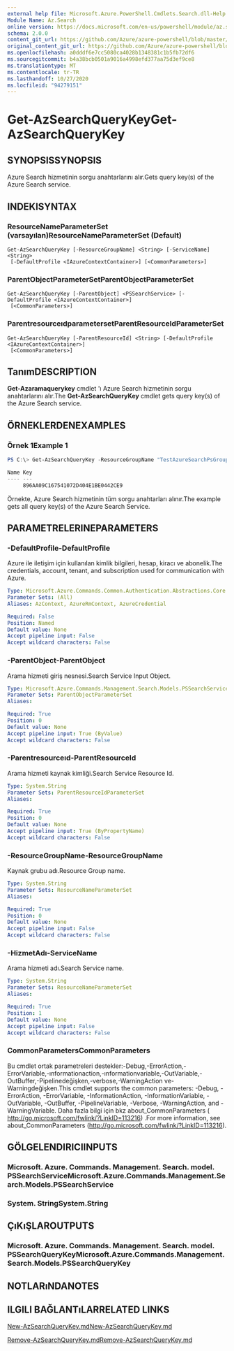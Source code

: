 ```yaml
---
external help file: Microsoft.Azure.PowerShell.Cmdlets.Search.dll-Help.xml
Module Name: Az.Search
online version: https://docs.microsoft.com/en-us/powershell/module/az.search/get-azsearchquerykey
schema: 2.0.0
content_git_url: https://github.com/Azure/azure-powershell/blob/master/src/Search/Search/help/Get-AzSearchQueryKey.md
original_content_git_url: https://github.com/Azure/azure-powershell/blob/master/src/Search/Search/help/Get-AzSearchQueryKey.md
ms.openlocfilehash: a0dddf6e7cc5080ca4028b1348381c1b5fb72df6
ms.sourcegitcommit: b4a38bcb0501a9016a4998efd377aa75d3ef9ce8
ms.translationtype: MT
ms.contentlocale: tr-TR
ms.lasthandoff: 10/27/2020
ms.locfileid: "94279151"
---
```

# <span data-ttu-id="9c5cb-101">Get-AzSearchQueryKey</span><span class="sxs-lookup"><span data-stu-id="9c5cb-101">Get-AzSearchQueryKey</span></span>

## <span data-ttu-id="9c5cb-102">SYNOPSIS</span><span class="sxs-lookup"><span data-stu-id="9c5cb-102">SYNOPSIS</span></span>
<span data-ttu-id="9c5cb-103">Azure Search hizmetinin sorgu anahtarlarını alır.</span><span class="sxs-lookup"><span data-stu-id="9c5cb-103">Gets query key(s) of the Azure Search service.</span></span>

## <span data-ttu-id="9c5cb-104">INDEKI</span><span class="sxs-lookup"><span data-stu-id="9c5cb-104">SYNTAX</span></span>

### <span data-ttu-id="9c5cb-105">ResourceNameParameterSet (varsayılan)</span><span class="sxs-lookup"><span data-stu-id="9c5cb-105">ResourceNameParameterSet (Default)</span></span>
```
Get-AzSearchQueryKey [-ResourceGroupName] <String> [-ServiceName] <String>
 [-DefaultProfile <IAzureContextContainer>] [<CommonParameters>]
```

### <span data-ttu-id="9c5cb-106">ParentObjectParameterSet</span><span class="sxs-lookup"><span data-stu-id="9c5cb-106">ParentObjectParameterSet</span></span>
```
Get-AzSearchQueryKey [-ParentObject] <PSSearchService> [-DefaultProfile <IAzureContextContainer>]
 [<CommonParameters>]
```

### <span data-ttu-id="9c5cb-107">Parentresourceıdparameterset</span><span class="sxs-lookup"><span data-stu-id="9c5cb-107">ParentResourceIdParameterSet</span></span>
```
Get-AzSearchQueryKey [-ParentResourceId] <String> [-DefaultProfile <IAzureContextContainer>]
 [<CommonParameters>]
```

## <span data-ttu-id="9c5cb-108">Tanım</span><span class="sxs-lookup"><span data-stu-id="9c5cb-108">DESCRIPTION</span></span>
<span data-ttu-id="9c5cb-109">**Get-Azaramaquerykey** cmdlet 'ı Azure Search hizmetinin sorgu anahtarlarını alır.</span><span class="sxs-lookup"><span data-stu-id="9c5cb-109">The **Get-AzSearchQueryKey** cmdlet gets query key(s) of the Azure Search service.</span></span>

## <span data-ttu-id="9c5cb-110">ÖRNEKLERDEN</span><span class="sxs-lookup"><span data-stu-id="9c5cb-110">EXAMPLES</span></span>

### <span data-ttu-id="9c5cb-111">Örnek 1</span><span class="sxs-lookup"><span data-stu-id="9c5cb-111">Example 1</span></span>
```powershell
PS C:\> Get-AzSearchQueryKey -ResourceGroupName "TestAzureSearchPsGroup" -ServiceName "pstestazuresearch01"

Name Key                             
---- ---                             
     896AA09C167541072D404E1BE0442CE9
```

<span data-ttu-id="9c5cb-112">Örnekte, Azure Search hizmetinin tüm sorgu anahtarları alınır.</span><span class="sxs-lookup"><span data-stu-id="9c5cb-112">The example gets all query key(s) of the Azure Search Service.</span></span>

## <span data-ttu-id="9c5cb-113">PARAMETRELERINE</span><span class="sxs-lookup"><span data-stu-id="9c5cb-113">PARAMETERS</span></span>

### <span data-ttu-id="9c5cb-114">-DefaultProfile</span><span class="sxs-lookup"><span data-stu-id="9c5cb-114">-DefaultProfile</span></span>
<span data-ttu-id="9c5cb-115">Azure ile iletişim için kullanılan kimlik bilgileri, hesap, kiracı ve abonelik.</span><span class="sxs-lookup"><span data-stu-id="9c5cb-115">The credentials, account, tenant, and subscription used for communication with Azure.</span></span>

```yaml
Type: Microsoft.Azure.Commands.Common.Authentication.Abstractions.Core.IAzureContextContainer
Parameter Sets: (All)
Aliases: AzContext, AzureRmContext, AzureCredential

Required: False
Position: Named
Default value: None
Accept pipeline input: False
Accept wildcard characters: False
```

### <span data-ttu-id="9c5cb-116">-ParentObject</span><span class="sxs-lookup"><span data-stu-id="9c5cb-116">-ParentObject</span></span>
<span data-ttu-id="9c5cb-117">Arama hizmeti giriş nesnesi.</span><span class="sxs-lookup"><span data-stu-id="9c5cb-117">Search Service Input Object.</span></span>

```yaml
Type: Microsoft.Azure.Commands.Management.Search.Models.PSSearchService
Parameter Sets: ParentObjectParameterSet
Aliases:

Required: True
Position: 0
Default value: None
Accept pipeline input: True (ByValue)
Accept wildcard characters: False
```

### <span data-ttu-id="9c5cb-118">-Parentresourceıd</span><span class="sxs-lookup"><span data-stu-id="9c5cb-118">-ParentResourceId</span></span>
<span data-ttu-id="9c5cb-119">Arama hizmeti kaynak kimliği.</span><span class="sxs-lookup"><span data-stu-id="9c5cb-119">Search Service Resource Id.</span></span>

```yaml
Type: System.String
Parameter Sets: ParentResourceIdParameterSet
Aliases:

Required: True
Position: 0
Default value: None
Accept pipeline input: True (ByPropertyName)
Accept wildcard characters: False
```

### <span data-ttu-id="9c5cb-120">-ResourceGroupName</span><span class="sxs-lookup"><span data-stu-id="9c5cb-120">-ResourceGroupName</span></span>
<span data-ttu-id="9c5cb-121">Kaynak grubu adı.</span><span class="sxs-lookup"><span data-stu-id="9c5cb-121">Resource Group name.</span></span>

```yaml
Type: System.String
Parameter Sets: ResourceNameParameterSet
Aliases:

Required: True
Position: 0
Default value: None
Accept pipeline input: False
Accept wildcard characters: False
```

### <span data-ttu-id="9c5cb-122">-HizmetAdı</span><span class="sxs-lookup"><span data-stu-id="9c5cb-122">-ServiceName</span></span>
<span data-ttu-id="9c5cb-123">Arama hizmeti adı.</span><span class="sxs-lookup"><span data-stu-id="9c5cb-123">Search Service name.</span></span>

```yaml
Type: System.String
Parameter Sets: ResourceNameParameterSet
Aliases:

Required: True
Position: 1
Default value: None
Accept pipeline input: False
Accept wildcard characters: False
```

### <span data-ttu-id="9c5cb-124">CommonParameters</span><span class="sxs-lookup"><span data-stu-id="9c5cb-124">CommonParameters</span></span>
<span data-ttu-id="9c5cb-125">Bu cmdlet ortak parametreleri destekler:-Debug,-ErrorAction,-ErrorVariable,-ınformationaction,-ınformationvariable,-OutVariable,-OutBuffer,-Pipelinedeğişken,-verbose,-WarningAction ve-Warningdeğişken.</span><span class="sxs-lookup"><span data-stu-id="9c5cb-125">This cmdlet supports the common parameters: -Debug, -ErrorAction, -ErrorVariable, -InformationAction, -InformationVariable, -OutVariable, -OutBuffer, -PipelineVariable, -Verbose, -WarningAction, and -WarningVariable.</span></span> <span data-ttu-id="9c5cb-126">Daha fazla bilgi için bkz about_CommonParameters ( http://go.microsoft.com/fwlink/?LinkID=113216) .</span><span class="sxs-lookup"><span data-stu-id="9c5cb-126">For more information, see about_CommonParameters (http://go.microsoft.com/fwlink/?LinkID=113216).</span></span>

## <span data-ttu-id="9c5cb-127">GÖLGELENDIRICI</span><span class="sxs-lookup"><span data-stu-id="9c5cb-127">INPUTS</span></span>

### <span data-ttu-id="9c5cb-128">Microsoft. Azure. Commands. Management. Search. model. PSSearchService</span><span class="sxs-lookup"><span data-stu-id="9c5cb-128">Microsoft.Azure.Commands.Management.Search.Models.PSSearchService</span></span>

### <span data-ttu-id="9c5cb-129">System. String</span><span class="sxs-lookup"><span data-stu-id="9c5cb-129">System.String</span></span>

## <span data-ttu-id="9c5cb-130">ÇıKıŞLAR</span><span class="sxs-lookup"><span data-stu-id="9c5cb-130">OUTPUTS</span></span>

### <span data-ttu-id="9c5cb-131">Microsoft. Azure. Commands. Management. Search. model. PSSearchQueryKey</span><span class="sxs-lookup"><span data-stu-id="9c5cb-131">Microsoft.Azure.Commands.Management.Search.Models.PSSearchQueryKey</span></span>

## <span data-ttu-id="9c5cb-132">NOTLARıNDA</span><span class="sxs-lookup"><span data-stu-id="9c5cb-132">NOTES</span></span>

## <span data-ttu-id="9c5cb-133">ILGILI BAĞLANTıLAR</span><span class="sxs-lookup"><span data-stu-id="9c5cb-133">RELATED LINKS</span></span>

[<span data-ttu-id="9c5cb-134">New-AzSearchQueryKey.md</span><span class="sxs-lookup"><span data-stu-id="9c5cb-134">New-AzSearchQueryKey.md</span></span>](./New-AzSearchQueryKey.md)

[<span data-ttu-id="9c5cb-135">Remove-AzSearchQueryKey.md</span><span class="sxs-lookup"><span data-stu-id="9c5cb-135">Remove-AzSearchQueryKey.md</span></span>](./Remove-AzSearchQueryKey.md)